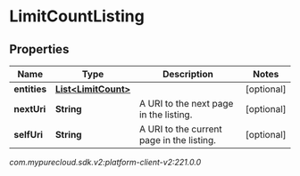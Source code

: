 # LimitCountListing


## Properties

| Name | Type | Description | Notes |
| ------------ | ------------- | ------------- | ------------- |
| **entities** | [**List&lt;LimitCount&gt;**](LimitCount) |  |  [optional] |
| **nextUri** | **String** | A URI to the next page in the listing. |  [optional] |
| **selfUri** | **String** | A URI to the current page in the listing. |  [optional] |




_com.mypurecloud.sdk.v2:platform-client-v2:221.0.0_

